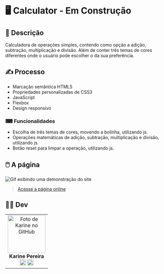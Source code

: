 # 🖥️ Calculator - Em Construção

## 📜 Descrição

Calculadora de operações simples, contendo como opção a adição, subtração, multiplicação e divisão. Além de conter três temas de cores diferentes onde o usuário pode escolher o da sua preferência.

## ✍️ Processo

- Marcação semântica HTML5
- Propriedades personalizadas de CSS3
- JavaScript
- Flexbox
- Design responsivo

### ⌨ Funcionalidades

- Escolha de três temas de cores, movendo a bolinha, utilizando js.
- Operações matemáticas de adição, subtração, multiplicação e divisão, utilizando js.
- Botão reset para limpar a operação, utilizando js.

## 🖱️ A página

<img src="src/img/mobile.gif" alt="Gif exibindo uma demonstração do site">

> <a href="https://devkarine.github.io/calculator/" target= "_blank">Acesse a página online</a>

## 👩‍💻 Dev

<table align="center">
  <tr>
    <td align="center">
      <div>
        <img src="https://avatars.githubusercontent.com/u/114251625?v=4" width="120px;" alt="Foto de Karine no GitHub"/><br>
          <b> Karine Pereira </b><br>
            <a href="https://www.linkedin.com/in/devkarine/" alt="Linkedin"><img src="https://img.shields.io/badge/LinkedIn-0077B5?style=for-the-badge&logo=linkedin&logoColor=white"/ height="20"></a>
            <a href="https://github.com/devkarine" alt="Linkedin"><img src="https://img.shields.io/badge/GitHub-100000?style=for-the-badge&logo=github&logoColor=white" height="20"></a>
      </div>
    </td>

  </tr>
</table>
